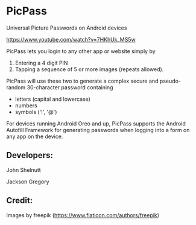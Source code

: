 # PicPass
Universal Picture Passwords on Android devices

https://www.youtube.com/watch?v=7HKhUk_MS5w

PicPass lets you login to any other app or website simply by 
  1. Entering a 4 digit PIN
  2. Tapping a sequence of 5 or more images (repeats allowed).
  
 PicPass will use these two to generate a complex secure and pseudo-random 30-character password containing
  - letters (capital and lowercase)
  - numbers
  - symbols ('!', '@')
  
  For devices running Android Oreo and up, PicPass supports the Android Autofill Framework
  for generating passwords when logging into a form on any app on the device.

Developers:
--------------
John Shelnutt

Jackson Gregory

Credit:
--------
Images by freepik (https://www.flaticon.com/authors/freepik)
